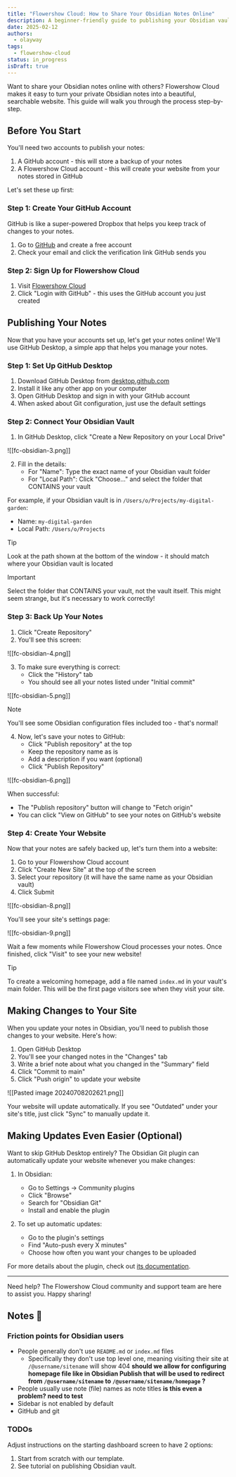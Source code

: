 ```yaml
---
title: "Flowershow Cloud: How to Share Your Obsidian Notes Online"
description: A beginner-friendly guide to publishing your Obsidian vault online with Flowershow Cloud
date: 2025-02-12
authors:
  - olayway
tags:
  - flowershow-cloud
status: in_progress
isDraft: true
---
```


Want to share your Obsidian notes online with others? Flowershow Cloud makes it easy to turn your private Obsidian notes into a beautiful, searchable website. This guide will walk you through the process step-by-step.

## Before You Start

You'll need two accounts to publish your notes:
1. A GitHub account - this will store a backup of your notes
2. A Flowershow Cloud account - this will create your website from your notes stored in GitHub

Let's set these up first:

### Step 1: Create Your GitHub Account

GitHub is like a super-powered Dropbox that helps you keep track of changes to your notes.

1. Go to [GitHub](https://github.com) and create a free account
2. Check your email and click the verification link GitHub sends you

### Step 2: Sign Up for Flowershow Cloud

1. Visit [Flowershow Cloud](https://cloud.flowershow.app/login)
2. Click "Login with GitHub" - this uses the GitHub account you just created

## Publishing Your Notes

Now that you have your accounts set up, let's get your notes online! We'll use GitHub Desktop, a simple app that helps you manage your notes.

### Step 1: Set Up GitHub Desktop

1. Download GitHub Desktop from [desktop.github.com](https://desktop.github.com)
2. Install it like any other app on your computer
3. Open GitHub Desktop and sign in with your GitHub account
4. When asked about Git configuration, just use the default settings

### Step 2: Connect Your Obsidian Vault

1. In GitHub Desktop, click "Create a New Repository on your Local Drive"

![[fc-obsidian-3.png]]

2. Fill in the details:
   - For "Name": Type the exact name of your Obsidian vault folder
   - For "Local Path": Click "Choose..." and select the folder that CONTAINS your vault

For example, if your Obsidian vault is in `/Users/o/Projects/my-digital-garden`:
- Name: `my-digital-garden`
- Local Path: `/Users/o/Projects`

> [!tip]
> Look at the path shown at the bottom of the window - it should match where your Obsidian vault is located

> [!important]
> Select the folder that CONTAINS your vault, not the vault itself. This might seem strange, but it's necessary to work correctly!

### Step 3: Back Up Your Notes

1. Click "Create Repository"
2. You'll see this screen:

![[fc-obsidian-4.png]]

3. To make sure everything is correct:
   - Click the "History" tab
   - You should see all your notes listed under "Initial commit"

![[fc-obsidian-5.png]]

> [!note]
> You'll see some Obsidian configuration files included too - that's normal!

4. Now, let's save your notes to GitHub:
   - Click "Publish repository" at the top
   - Keep the repository name as is
   - Add a description if you want (optional)
   - Click "Publish Repository"

![[fc-obsidian-6.png]]

When successful:
- The "Publish repository" button will change to "Fetch origin"
- You can click "View on GitHub" to see your notes on GitHub's website

### Step 4: Create Your Website

Now that your notes are safely backed up, let's turn them into a website:

1. Go to your Flowershow Cloud account
2. Click "Create New Site" at the top of the screen
3. Select your repository (it will have the same name as your Obsidian vault)
4. Click Submit

![[fc-obsidian-8.png]]

You'll see your site's settings page:

![[fc-obsidian-9.png]]

Wait a few moments while Flowershow Cloud processes your notes. Once finished, click "Visit" to see your new website!

> [!tip]
> To create a welcoming homepage, add a file named `index.md` in your vault's main folder. This will be the first page visitors see when they visit your site.

## Making Changes to Your Site

When you update your notes in Obsidian, you'll need to publish those changes to your website. Here's how:

1. Open GitHub Desktop
2. You'll see your changed notes in the "Changes" tab
3. Write a brief note about what you changed in the "Summary" field
4. Click "Commit to main"
5. Click "Push origin" to update your website

![[Pasted image 20240708202621.png]]

Your website will update automatically. If you see "Outdated" under your site's title, just click "Sync" to manually update it.

## Making Updates Even Easier (Optional)

Want to skip GitHub Desktop entirely? The Obsidian Git plugin can automatically update your website whenever you make changes:

1. In Obsidian:
   - Go to Settings → Community plugins
   - Click "Browse"
   - Search for "Obsidian Git"
   - Install and enable the plugin

2. To set up automatic updates:
   - Go to the plugin's settings
   - Find "Auto-push every X minutes"
   - Choose how often you want your changes to be uploaded

For more details about the plugin, check out [its documentation](https://github.com/Vinzent03/obsidian-git).

---

Need help? The Flowershow Cloud community and support team are here to assist you. Happy sharing!

## Notes 🚧

### Friction points for Obsidian users

- People generally don't use `README.md` or `index.md` files
	- Specifically they don't use top level one, meaning visiting their site at `/@username/sitename` will show 404 **should we allow for configuring homepage file like in Obsidian Publish that will be used to redirect from `/@username/sitename` to `/@username/sitename/homepage` ?**
- People usually use note (file) names as note titles **is this even a problem? need to test**
- Sidebar is not enabled by default
- GitHub and git

### TODOs

Adjust instructions on the starting dashboard screen to have 2 options:
1. Start from scratch with our template.
2. See tutorial on publishing Obsidian vault.
